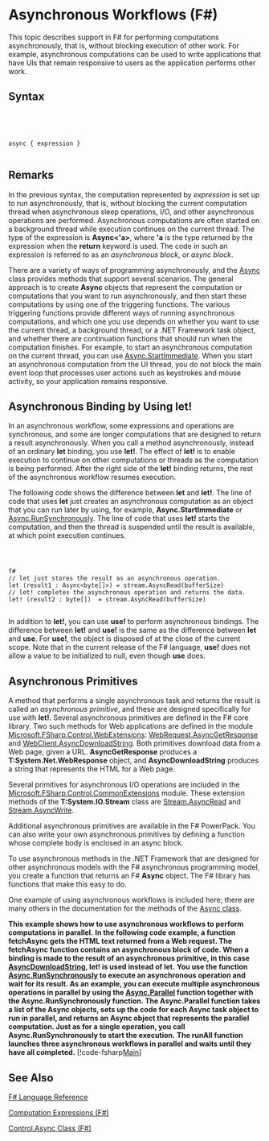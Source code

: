 # Asynchronous Workflows (F#)

This topic describes support in F# for performing computations asynchronously, that is, without blocking execution of other work. For example, asynchronous computations can be used to write applications that have UIs that remain responsive to users as the application performs other work.


## Syntax



```




async { expression }


```





## Remarks
In the previous syntax, the computation represented by *expression* is set up to run asynchronously, that is, without blocking the current computation thread when asynchronous sleep operations, I/O, and other asynchronous operations are performed. Asynchronous computations are often started on a background thread while execution continues on the current thread. The type of the expression is **Async&lt;'a&gt;**, where **'a** is the type returned by the expression when the **return** keyword is used. The code in such an expression is referred to as an *asynchronous block*, or *async block*.

There are a variety of ways of programming asynchronously, and the [Async](http://msdn.microsoft.com/en-us/library/03eb4d12-a01a-4565-a077-5e83f17cf6f7) class provides methods that support several scenarios. The general approach is to create **Async** objects that represent the computation or computations that you want to run asynchronously, and then start these computations by using one of the triggering functions. The various triggering functions provide different ways of running asynchronous computations, and which one you use depends on whether you want to use the current thread, a background thread, or a .NET Framework task object, and whether there are continuation functions that should run when the computation finishes. For example, to start an asynchronous computation on the current thread, you can use [Async.StartImmediate](http://msdn.microsoft.com/en-us/library/2f71d1cc-187f-48cf-ac66-e7fda41c46e3). When you start an asynchronous computation from the UI thread, you do not block the main event loop that processes user actions such as keystrokes and mouse activity, so your application remains responsive.


## Asynchronous Binding by Using let!
In an asynchronous workflow, some expressions and operations are synchronous, and some are longer computations that are designed to return a result asynchronously. When you call a method asynchronously, instead of an ordinary **let** binding, you use **let!**. The effect of **let!** is to enable execution to continue on other computations or threads as the computation is being performed. After the right side of the **let!** binding returns, the rest of the asynchronous workflow resumes execution.

The following code shows the difference between **let** and **let!**. The line of code that uses **let** just creates an asynchronous computation as an object that you can run later by using, for example, **Async.StartImmediate** or [Async.RunSynchronously](http://msdn.microsoft.com/en-us/library/0a6663a9-50f2-4d38-8bf3-cefd1a51fd6b). The line of code that uses **let!** starts the computation, and then the thread is suspended until the result is available, at which point execution continues.




```



f#
// let just stores the result as an asynchronous operation.
let (result1 : Async<byte[]>) = stream.AsyncRead(bufferSize)
// let! completes the asynchronous operation and returns the data.
let! (result2 : byte[])  = stream.AsyncRead(bufferSize)


```




In addition to **let!**, you can use **use!** to perform asynchronous bindings. The difference between **let!** and **use!** is the same as the difference between **let** and **use**. For **use!**, the object is disposed of at the close of the current scope. Note that in the current release of the F# language, **use!** does not allow a value to be initialized to null, even though **use** does.


## Asynchronous Primitives
A method that performs a single asynchronous task and returns the result is called an *asynchronous primitive*, and these are designed specifically for use with **let!**. Several asynchronous primitives are defined in the F# core library. Two such methods for Web applications are defined in the module [Microsoft.FSharp.Control.WebExtensions](http://msdn.microsoft.com/en-us/library/95ef17bc-ee3f-44ba-8a11-c90fcf4cf003): [WebRequest.AsyncGetResponse](http://msdn.microsoft.com/en-us/library/09a60c31-e6e2-4b5c-ad23-92a86e50060c) and [WebClient.AsyncDownloadString](http://msdn.microsoft.com/en-us/library/8a85a9b7-f712-4cac-a0ce-0a797f8ea32a). Both primitives download data from a Web page, given a URL. **AsyncGetResponse** produces a **T:System.Net.WebResponse** object, and **AsyncDownloadString** produces a string that represents the HTML for a Web page.

Several primitives for asynchronous I/O operations are included in the [Microsoft.FSharp.Control.CommonExtensions](http://msdn.microsoft.com/en-us/library/2edb67cb-6814-4a30-849f-b6dbdd042396) module. These extension methods of the **T:System.IO.Stream** class are [Stream.AsyncRead](http://msdn.microsoft.com/en-us/library/85698aaa-bdda-47e6-abed-3730f59fda5e) and [Stream.AsyncWrite](http://msdn.microsoft.com/en-us/library/1b0a2751-e42a-47e1-bd27-020224adc618).

Additional asynchronous primitives are available in the F# PowerPack. You can also write your own asynchronous primitives by defining a function whose complete body is enclosed in an async block.

To use asynchronous methods in the .NET Framework that are designed for other asynchronous models with the F# asynchronous programming model, you create a function that returns an F# **Async** object. The F# library has functions that make this easy to do.

One example of using asynchronous workflows is included here; there are many others in the documentation for the methods of the [Async class](http://msdn.microsoft.com/en-us/library/03eb4d12-a01a-4565-a077-5e83f17cf6f7).

**This example shows how to use asynchronous workflows to perform computations in parallel.**
**In the following code example, a function fetchAsync gets the HTML text returned from a Web request. The fetchAsync function contains an asynchronous block of code. When a binding is made to the result of an asynchronous primitive, in this case [AsyncDownloadString](http://msdn.microsoft.com/en-us/library/8a85a9b7-f712-4cac-a0ce-0a797f8ea32a), let! is used instead of let.**
**You use the function [Async.RunSynchronously](http://msdn.microsoft.com/en-us/library/0a6663a9-50f2-4d38-8bf3-cefd1a51fd6b) to execute an asynchronous operation and wait for its result. As an example, you can execute multiple asynchronous operations in parallel by using the [Async.Parallel](http://msdn.microsoft.com/en-us/library/aa9b0355-2d55-4858-b943-cbe428de9dc4) function together with the Async.RunSynchronously function. The Async.Parallel function takes a list of the Async objects, sets up the code for each Async task object to run in parallel, and returns an Async object that represents the parallel computation. Just as for a single operation, you call Async.RunSynchronously to start the execution.**
**The runAll function launches three asynchronous workflows in parallel and waits until they have all completed.**
[!code-fsharp[Main](snippets/fslangref2/snippet8003.fs)]
## See Also
[F&#35; Language Reference](FSharp-Language-Reference.md)

[Computation Expressions &#40;F&#35;&#41;](Computation-Expressions-%5BFSharp%5D.md)

[Control.Async Class &#40;F&#35;&#41;](Control.Async-Class-%5BFSharp%5D.md)

